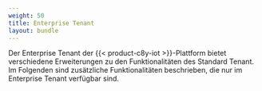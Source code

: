 ```yaml
---
weight: 50
title: Enterprise Tenant
layout: bundle
---
```


Der Enterprise Tenant der {{< product-c8y-iot >}}-Plattform bietet verschiedene Erweiterungen zu den Funktionalitäten des Standard Tenant. Im Folgenden sind zusätzliche Funktionalitäten beschrieben, die nur im Enterprise Tenant verfügbar sind.
